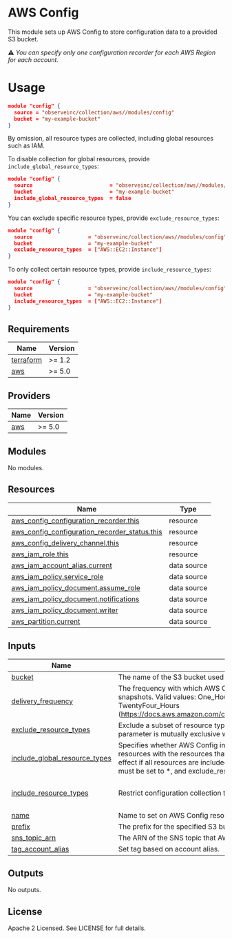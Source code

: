 # AWS Config

This module sets up AWS Config to store configuration data to a provided S3 bucket.

⚠️ _You can specify only one configuration recorder for each AWS Region for each account._

# Usage

```json
module "config" {
  source = "observeinc/collection/aws//modules/config"
  bucket = "my-example-bucket"
}
```

By omission, all resource types are collected, including global resources such as IAM.

To disable collection for global resources, provide `include_global_resource_types`:

```json
module "config" {
  source                         = "observeinc/collection/aws//modules/config"
  bucket                         = "my-example-bucket"
  include_global_resource_types  = false
}
```

You can exclude specific resource types, provide `exclude_resource_types`:

```json
module "config" {
  source                  = "observeinc/collection/aws//modules/config"
  bucket                  = "my-example-bucket"
  exclude_resource_types  = ["AWS::EC2::Instance"]
}
```

To only collect certain resource types, provide `include_resource_types`:

```json
module "config" {
  source                  = "observeinc/collection/aws//modules/config"
  bucket                  = "my-example-bucket"
  include_resource_types  = ["AWS::EC2::Instance"]
}
```

<!-- BEGINNING OF PRE-COMMIT-TERRAFORM DOCS HOOK -->
## Requirements

| Name | Version |
|------|---------|
| <a name="requirement_terraform"></a> [terraform](#requirement\_terraform) | >= 1.2 |
| <a name="requirement_aws"></a> [aws](#requirement\_aws) | >= 5.0 |

## Providers

| Name | Version |
|------|---------|
| <a name="provider_aws"></a> [aws](#provider\_aws) | >= 5.0 |

## Modules

No modules.

## Resources

| Name | Type |
|------|------|
| [aws_config_configuration_recorder.this](https://registry.terraform.io/providers/hashicorp/aws/latest/docs/resources/config_configuration_recorder) | resource |
| [aws_config_configuration_recorder_status.this](https://registry.terraform.io/providers/hashicorp/aws/latest/docs/resources/config_configuration_recorder_status) | resource |
| [aws_config_delivery_channel.this](https://registry.terraform.io/providers/hashicorp/aws/latest/docs/resources/config_delivery_channel) | resource |
| [aws_iam_role.this](https://registry.terraform.io/providers/hashicorp/aws/latest/docs/resources/iam_role) | resource |
| [aws_iam_account_alias.current](https://registry.terraform.io/providers/hashicorp/aws/latest/docs/data-sources/iam_account_alias) | data source |
| [aws_iam_policy.service_role](https://registry.terraform.io/providers/hashicorp/aws/latest/docs/data-sources/iam_policy) | data source |
| [aws_iam_policy_document.assume_role](https://registry.terraform.io/providers/hashicorp/aws/latest/docs/data-sources/iam_policy_document) | data source |
| [aws_iam_policy_document.notifications](https://registry.terraform.io/providers/hashicorp/aws/latest/docs/data-sources/iam_policy_document) | data source |
| [aws_iam_policy_document.writer](https://registry.terraform.io/providers/hashicorp/aws/latest/docs/data-sources/iam_policy_document) | data source |
| [aws_partition.current](https://registry.terraform.io/providers/hashicorp/aws/latest/docs/data-sources/partition) | data source |

## Inputs

| Name | Description | Type | Default | Required |
|------|-------------|------|---------|:--------:|
| <a name="input_bucket"></a> [bucket](#input\_bucket) | The name of the S3 bucket used to store the configuration history. | `string` | n/a | yes |
| <a name="input_delivery_frequency"></a> [delivery\_frequency](#input\_delivery\_frequency) | The frequency with which AWS Config recurringly delivers configuration<br>snapshots. Valid values: One\_Hour, Three\_Hours, Six\_Hours, Twelve\_Hours,<br>TwentyFour\_Hours<br>(https://docs.aws.amazon.com/config/latest/APIReference/API_ConfigSnapshotDeliveryProperties.html)." | `string` | `"Three_Hours"` | no |
| <a name="input_exclude_resource_types"></a> [exclude\_resource\_types](#input\_exclude\_resource\_types) | Exclude a subset of resource types from configuration collection. This<br>parameter is mutually exclusive with IncludeResourceTypes. | `list(string)` | `[]` | no |
| <a name="input_include_global_resource_types"></a> [include\_global\_resource\_types](#input\_include\_global\_resource\_types) | Specifies whether AWS Config includes all supported types of global<br>resources with the resources that it records. This field only takes<br>effect if all resources are included for collection. include\_resource\_types<br>must be set to *, and exclude\_resource\_types must not be set. | `bool` | `true` | no |
| <a name="input_include_resource_types"></a> [include\_resource\_types](#input\_include\_resource\_types) | Restrict configuration collection to a subset of resource types. | `list(string)` | <pre>[<br>  "*"<br>]</pre> | no |
| <a name="input_name"></a> [name](#input\_name) | Name to set on AWS Config resources. | `string` | `"default"` | no |
| <a name="input_prefix"></a> [prefix](#input\_prefix) | The prefix for the specified S3 bucket. | `string` | `""` | no |
| <a name="input_sns_topic_arn"></a> [sns\_topic\_arn](#input\_sns\_topic\_arn) | The ARN of the SNS topic that AWS Config delivers notifications to. | `string` | `null` | no |
| <a name="input_tag_account_alias"></a> [tag\_account\_alias](#input\_tag\_account\_alias) | Set tag based on account alias. | `bool` | `true` | no |

## Outputs

No outputs.
<!-- END OF PRE-COMMIT-TERRAFORM DOCS HOOK -->

## License

Apache 2 Licensed. See LICENSE for full details.
